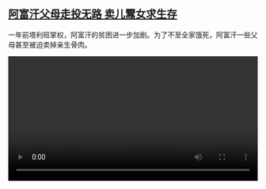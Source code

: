 <!--1660573023000-->
[阿富汗父母走投无路 卖儿鬻女求生存](https://www.dw.com/zh/%E9%98%BF%E5%AF%8C%E6%B1%97%E7%88%B6%E6%AF%8D%E8%B5%B0%E6%8A%95%E6%97%A0%E8%B7%AF%20%E5%8D%96%E5%84%BF%E9%AC%BB%E5%A5%B3%E6%B1%82%E7%94%9F%E5%AD%98/a-62811643)
------

<p>一年前塔利班掌权，阿富汗的贫困进一步加剧。为了不至全家饿死，阿富汗一些父母甚至被迫卖掉亲生骨肉。</small></p><video src="https://tvdownloaddw-a.akamaihd.net/dwtv_video/flv/vdt_zh/2022/bchi220815_001_kinder_01r_AVC_1280x720.mp4" controls style="width:100%"></video>
